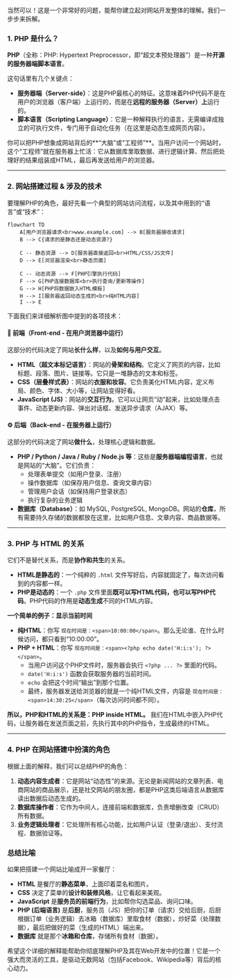当然可以！这是一个非常好的问题，能帮你建立起对网站开发整体的理解。我们一步步来拆解。

### 1. PHP 是什么？

**PHP**（全称：PHP: Hypertext Preprocessor，即“超文本预处理器”）是一种**开源的服务器端脚本语言**。

这句话里有几个关键点：
*   **服务器端（Server-side）**：这是PHP最核心的特征。这意味着PHP代码不是在用户的浏览器（客户端）上运行的，而是在**远程的服务器（Server）上**运行的。
*   **脚本语言（Scripting Language）**：它是一种解释执行的语言，无需编译成独立的可执行文件，专门用于自动化任务（在这里是动态生成网页内容）。

你可以把PHP想象成网站背后的**“大脑”或“工程师”**。当用户访问一个网站时，这个“工程师”就在服务器上忙活：它从数据库里取数据、进行逻辑计算、然后把处理好的结果组装成HTML，最后再发送给用户的浏览器。

---

### 2. 网站搭建过程 & 涉及的技术

要理解PHP的角色，最好先看一个典型的网站访问流程，以及其中用到的“语言”或“技术”：

```mermaid
flowchart TD
    A[用户浏览器请求<br>www.example.com] --> B[服务器接收请求]
    B --> C{请求的是静态还是动态资源?}

    C -- 静态资源 --> D[服务器直接返回<br>HTML/CSS/JS文件]
    D --> E[浏览器渲染<br>静态页面]

    C -- 动态资源 --> F[PHP引擎执行代码]
    F --> G[PHP连接数据库<br>执行查询/更新等操作]
    G --> H[PHP将数据嵌入HTML模板]
    H --> I[服务器返回动态生成的<br>纯HTML内容]
    I --> E
```

下面我们来详细解析图中提到的各项技术：

#### 🎨 前端（Front-end - 在用户浏览器中运行）
这部分的代码决定了网站**长什么样**，以及**如何与用户交互**。
*   **HTML（超文本标记语言）**：网站的**骨架和结构**。它定义了网页的内容，比如标题、段落、图片、链接等。它只是一堆静态的文本和标签。
*   **CSS（层叠样式表）**：网站的**衣服和妆容**。它负责美化HTML内容，定义布局、颜色、字体、大小等，让网站变得好看。
*   **JavaScript (JS)**：网站的**交互行为**。它可以让网页“动”起来，比如处理点击事件、动态更新内容、弹出对话框、发送异步请求（AJAX）等。

#### ⚙️ 后端（Back-end - 在服务器上运行）
这部分的代码决定了网站**做什么**，处理核心逻辑和数据。
*   **PHP / Python / Java / Ruby / Node.js 等**：这些是**服务器端编程语言**，也就是网站的“大脑”。它们负责：
    *   处理表单提交（如用户登录、注册）
    *   操作数据库（如保存用户信息、查询文章内容）
    *   管理用户会话（如保持用户登录状态）
    *   执行复杂的业务逻辑
*   **数据库（Database）**：如 MySQL, PostgreSQL, MongoDB。网站的**仓库**，所有需要持久存储的数据都放在这里，比如用户信息、文章内容、商品数据等。

---

### 3. PHP 与 HTML 的关系

它们不是替代关系，而是**协作和共生**的关系。

*   **HTML是静态的**：一个纯粹的 `.html` 文件写好后，内容就固定了，每次访问看到的内容都一样。
*   **PHP是动态的**：一个 `.php` 文件里面**既可以写HTML代码，也可以写PHP代码**。PHP代码的作用是**动态生成**不同的HTML内容。

**一个简单的例子：显示当前时间**

*   **纯HTML**：你写 `现在时间是：<span>10:00:00</span>`。那么无论谁、在什么时候访问，都只看到“10:00:00”。
*   **PHP + HTML**：你写 `现在时间是：<span><?php echo date('H:i:s'); ?></span>`。
    *   当用户访问这个PHP文件时，服务器会执行 `<?php ... ?>` 里面的代码。
    *   `date('H:i:s')` 函数会获取服务器的当前时间。
    *   `echo` 会把这个时间“输出”到那个位置。
    *   最终，服务器发送给浏览器的就是一个纯HTML文件，内容是 `现在时间是：<span>14:30:25</span>`（每次访问时间都不同）。

**所以，PHP和HTML的关系是：PHP inside HTML。** 我们在HTML中嵌入PHP代码，让服务器在发送页面之前，先执行其中的PHP指令，生成最终的HTML。

---

### 4. PHP 在网站搭建中扮演的角色

根据上面的解释，我们可以总结PHP的角色：

1.  **动态内容生成者**：它是网站“动态性”的来源。无论是新闻网站的文章列表、电商网站的商品展示，还是社交网站的朋友圈，都是PHP这类后端语言从数据库读出数据后动态生成的。
2.  **数据库操作者**：它作为中间人，连接前端和数据库，负责增删改查（CRUD）所有数据。
3.  **业务逻辑处理者**：它处理所有核心功能，比如用户认证（登录/退出）、支付流程、数据验证等。

### 总结比喻

如果把搭建一个网站比喻成开一家餐厅：

*   **HTML** 是餐厅的**静态菜单**，上面印着菜名和图片。
*   **CSS** 决定了菜单的**设计和装修风格**，让它看起来美观。
*   **JavaScript** 是**服务员的前端行为**，比如帮你勾选菜品、询问口味。
*   **PHP (后端语言)** 是**后厨**，服务员（JS）把你的订单（请求）交给后厨，后厨根据订单（业务逻辑）去冰箱（数据库）里取食材（数据），炒好菜（处理数据），最后把做好的菜（生成的HTML）端出来。
*   **数据库** 就是那个**冰箱和仓库**，存储所有食材（数据）。

希望这个详细的解释能帮助你彻底理解PHP及其在Web开发中的位置！它是一个强大而灵活的工具，是驱动无数网站（包括Facebook、Wikipedia等）背后的核心动力。